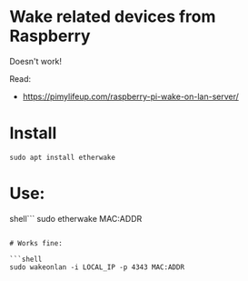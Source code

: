 # Wake related devices from Raspberry

Doesn't work!

Read:
- https://pimylifeup.com/raspberry-pi-wake-on-lan-server/


# Install 

```shell
sudo apt install etherwake
```

# Use:

shell```
sudo etherwake MAC:ADDR
```

# Works fine:

```shell
sudo wakeonlan -i LOCAL_IP -p 4343 MAC:ADDR
```